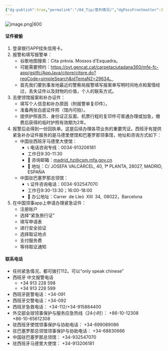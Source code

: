 ```yaml
---
{"dg-publish":true,"permalink":"/04_Tip/意外情况/","dgPassFrontmatter":true}
---
```


![image.png|600](https://obsidan-1314364309.cos.ap-beijing.myqcloud.com/obsidan/20250228175022897.png)
#### 证件被偷													
1. 登录银行APP挂失信用卡。
2. 报警和填写报警单：
	+ 谷歌地图搜索：Cita prèvia. Mossos d’Esquadra。
	+ 可能需要预约：https://ovt.gencat.cat/carpetaciutadana360/mfe-fc-app/gsitfc/AppJava/citpre/citpre.do?reqCode=simpleSearch&idTemaN2=29634。
	+ 首先我们要到事发地最近的警察局报警填写报案单写明时间地点和案情经过，丢失证件以及财物的价值，个人的联系方式。
3. 去使领馆报案和补办证件：
	+ 填写个人信息和补办原因（附报警单复印件）。
	+ 准备两张白底证件照（馆内可拍）。
	+ 提供护照首页、身份证正反面、机票行程的复印件可普通办理或加急，缴费后获得的临时护照有效期为2年。
4. 报警后会得到一份回执单。这是后续办理各项业务的重要凭证。西班牙有提供紧急补办证件服务的是马德里使馆和巴塞罗那领事馆，地址和咨询方式如下：
	+ 中国驻西班牙马德里大使馆：
		+ 📞 电话咨询专线：0034-913206181
		+ 工作日9:30-11:30
		+ 📧 咨询邮箱：madrid_hz@csm.mfa.gov.cn
		+ 🏢 地址：C/ JOSEFA VALCÁRCEL, 40, 1ª PLANTA, 28027, MADRID, ESPAÑA
	+ 中国驻巴塞罗那总领馆：
		+ 📞 证件咨询电话：0034-932547070
		+ 工作日9:30-13:30；16:00-18:00
		+ 🏢 办公地址：Carrer de Lleó XIII 34, 08022，Barcelona
5. 在中国领事app上申请办理紧急证件：
	+ 注册账户
	+ 选择“紧急旅行证”
	+ 填写申请表
	+ 进行安全验证
	+ 选择取证地点
	+ 支付服务费
	+ 等待取证通知
#### 联系电话
+ 任何紧急情况，都可拨打112。可以“only speak chinese”
+ 西班牙 中文报警电话
	+ +34 913 228 598	
	+ +34 913 228 599	
+ 西班牙匪警电话：+34-091	
+ 西班牙交警电话：+34-092	
+ 西班牙急救电话：	+34-112/+34-915884400	
+ 外交部全球领事保护与服务应急热线（24小时）：	+86-10-12308	
	+86-10-65612308	
+ 驻西班牙使馆领事保护与协助电话：	+34-699089086	
+ 驻巴塞罗那总领馆领事保护与协助电话：	+34-68830666	
+ 中国驻巴塞罗那总领馆：	+34-932547070	
+ 驻西班牙马德里大使馆：	+34-913206181	
